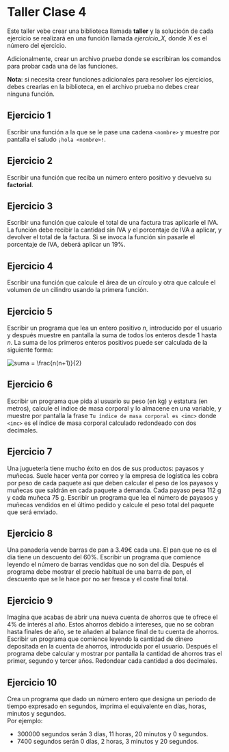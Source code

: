# Taller Clase 4

Este taller vebe crear una biblioteca llamada **taller** y la solucioón de cada ejercicio se realizará en una función llamada _ejercicio_X_, donde _X_ es el número del ejercicio.  

Adicionalmente, crear un archivo _prueba_ donde se escribiran los comandos para probar cada una de las funciones.

**Nota**: si necesita crear funciones adicionales para resolver los ejercicios, debes crearlas en la biblioteca, en el archivo prueba no debes crear ninguna función. 

## Ejercicio 1
Escribir una función a la que se le pase una cadena `<nombre>` y muestre por pantalla el saludo `¡hola <nombre>!`.

## Ejercicio 2
Escribir una función que reciba un número entero positivo y devuelva su **factorial**.

## Ejercicio 3
Escribir una función que calcule el total de una factura tras aplicarle el IVA. La función debe recibir la cantidad sin IVA y el porcentaje de IVA a aplicar, y devolver el total de la factura. Si se invoca la función sin pasarle el porcentaje de IVA, deberá aplicar un 19%.

## Ejercicio 4
Escribir una función que calcule el área de un círculo y otra que calcule el volumen de un cilindro usando la primera función.

## Ejercicio 5
Escribir un programa que lea un entero positivo *n*, introducido por el usuario y después muestre en pantalla la suma de todos los enteros desde 1 hasta *n*. La suma de los primeros enteros positivos puede ser calculada de la siguiente forma:

![suma = \frac{n(n+1)}{2}](https://latex.codecogs.com/svg.latex?\Large&space;suma=\frac{n(n+1)}{2})

## Ejercicio 6
Escribir un programa que pida al usuario su peso (en kg) y estatura (en metros), calcule el índice de masa corporal y lo almacene en una variable, y muestre por pantalla la frase `Tu índice de masa corporal es <imc>` donde `<imc>` es el índice de masa corporal calculado redondeado con dos decimales.

## Ejercicio 7
Una juguetería tiene mucho éxito en dos de sus productos: payasos y muñecas. Suele hacer venta por correo y la empresa de logística les cobra por peso de cada paquete así que deben calcular el peso de los payasos y muñecas que saldrán en cada paquete a demanda. Cada payaso pesa 112 g y cada muñeca 75 g. Escribir un programa que lea el número de payasos y muñecas vendidos en el último pedido y calcule el peso total del paquete que será enviado.

## Ejercicio 8
Una panadería vende barras de pan a 3.49€ cada una. El pan que no es el día tiene un descuento del 60%. Escribir un programa que comience leyendo el número de barras vendidas que no son del día. Después el programa debe mostrar el precio habitual de una barra de pan, el descuento que se le hace por no ser fresca y el coste final total.

## Ejercicio 9
Imagina que acabas de abrir una nueva cuenta de ahorros que te ofrece el 4% de interés al año. Estos ahorros debido a intereses, que no se cobran hasta finales de año, se te añaden al balance final de tu cuenta de ahorros. Escribir un programa que comience leyendo la cantidad de dinero depositada en la cuenta de ahorros, introducida por el usuario. Después el programa debe calcular y mostrar por pantalla la cantidad de ahorros tras el primer, segundo y tercer años. Redondear cada cantidad a dos decimales.

## Ejercicio 10
Crea un programa que dado un número entero que designa un periodo de tiempo expresado en segundos, imprima el equivalente en días, horas, minutos y segundos.  
Por ejemplo: 
* 300000 segundos serán 3 días, 11 horas, 20 minutos y 0 segundos.
* 7400 segundos serán 0 días, 2 horas, 3 minutos y 20 segundos.